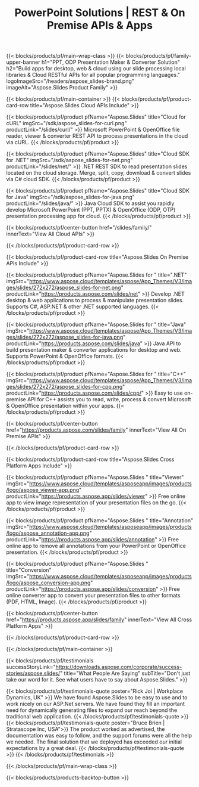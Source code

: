 ﻿---
title: PowerPoint Solutions | REST & On Premise APIs & Apps 
description: Build apps for desktop, web & cloud using our slide processing local libraries & Cloud RESTful APIs for all popular programming languages 
weight: 130
url: /
---

{{< blocks/products/pf/main-wrap-class >}}
{{< blocks/products/pf/family-upper-banner h1="PPT, ODP Presentation Maker & Converter Solution" h2="Build apps for desktop, web & cloud using our slide processing local libraries & Cloud RESTful APIs for all popular programming languages." logoImageSrc="/headers/aspose_slides-brand.png" imageAlt="Aspose.Slides Product Family" >}}

{{< blocks/products/pf/main-container >}}
{{< blocks/products/pf/product-card-row title="Aspose.Slides Cloud APIs Include" >}}

{{< blocks/products/pf/product pfName="Aspose.Slides" title="Cloud for cURL" imgSrc="/sdk/aspose_slides-for-curl.png" productLink="/slides/curl/" >}}
Microsoft PowerPoint & OpenOffice file reader, viewer & converter REST API to process presentations in the cloud via cURL.
{{< /blocks/products/pf/product >}}

{{< blocks/products/pf/product pfName="Aspose.Slides" title="Cloud SDK for .NET" imgSrc="/sdk/aspose_slides-for-net.png" productLink="/slides/net/"  >}}
.NET REST SDK to read presentation slides located on the cloud storage. Merge, split, copy, download & convert slides via C# cloud SDK.
{{< /blocks/products/pf/product >}}

{{< blocks/products/pf/product pfName="Aspose.Slides" title="Cloud SDK for Java" imgSrc="/sdk/aspose_slides-for-java.png" productLink="/slides/java/"  >}}
Java Cloud SDK to assist you rapidly develop Microsoft PowerPoint (PPT, PPTX) & OpenOffice (ODP, OTP) presentation processing app for cloud.
{{< /blocks/products/pf/product >}}

{{< blocks/products/pf/center-button href="/slides/family/" innerText="View All Cloud APIs" >}}

{{< /blocks/products/pf/product-card-row >}}

{{< blocks/products/pf/product-card-row title="Aspose.Slides On Premise APIs Include" >}}

{{< blocks/products/pf/product pfName="Aspose.Slides for " title=".NET" imgSrc="https://www.aspose.cloud/templates/aspose/App_Themes/V3/images/slides/272x272/aspose_slides-for-net.png" productLink="https://products.aspose.com/slides/net" >}}
Develop .NET desktop & web applications to process & manipulate presentation slides. Supports C#, ASP.NET & other .NET supported languages.
{{< /blocks/products/pf/product >}}

{{< blocks/products/pf/product pfName="Aspose.Slides for " title="Java" imgSrc="https://www.aspose.cloud/templates/aspose/App_Themes/V3/images/slides/272x272/aspose_slides-for-java.png" productLink="https://products.aspose.com/slides/java" >}}
Java API to build presentation maker & converter applications for desktop and web. Supports PowerPoint & OpenOffice formats.
{{< /blocks/products/pf/product >}}

{{< blocks/products/pf/product pfName="Aspose.Slides for " title="C++" imgSrc="https://www.aspose.cloud/templates/aspose/App_Themes/V3/images/slides/272x272/aspose_slides-for-cpp.png" productLink="https://products.aspose.com/slides/cpp/" >}}
Easy to use on-premise API for C++ assists you to read, write, process & convert Microsoft & OpenOffice presentation within your apps.
{{< /blocks/products/pf/product >}}

{{< blocks/products/pf/center-button href="https://products.aspose.com/slides/family" innerText="View All On Premise APIs" >}}

{{< /blocks/products/pf/product-card-row >}}

{{< blocks/products/pf/product-card-row title="Aspose.Slides Cross Platform Apps Include" >}}

{{< blocks/products/pf/product pfName="Aspose.Slides " title="Viewer" imgSrc="https://www.aspose.cloud/templates/asposeapp/images/products/logo/aspose_viewer-app.png" productLink="https://products.aspose.app/slides/viewer" >}}
Free online app to view image representation of your presentation files on the go.
{{< /blocks/products/pf/product >}}

{{< blocks/products/pf/product pfName="Aspose.Slides " title="Annotation" imgSrc="https://www.aspose.cloud/templates/asposeapp/images/products/logo/aspose_annotation-app.png" productLink="https://products.aspose.app/slides/annotation" >}}
Free online app to remove all annotations from your PowerPoint or OpenOffice presentation.
{{< /blocks/products/pf/product >}}

{{< blocks/products/pf/product pfName="Aspose.Slides " title="Conversion" imgSrc="https://www.aspose.cloud/templates/asposeapp/images/products/logo/aspose_conversion-app.png" productLink="https://products.aspose.app/slides/conversion" >}}
Free online converter app to convert your presentation files to other formats (PDF, HTML, Image).
{{< /blocks/products/pf/product >}}

{{< blocks/products/pf/center-button href="https://products.aspose.app/slides/family" innerText="View All Cross Platform Apps" >}}

{{< /blocks/products/pf/product-card-row >}}


{{< /blocks/products/pf/main-container >}}

{{< blocks/products/pf/testimonials successStoryLink="https://downloads.aspose.com/corporate/success-stories/aspose.slides/" title="What People Are Saying" subTitle="Don't just take our word for it. See what users have to say about Aspose.Slides." >}}

{{< blocks/products/pf/testimonials-quote poster="Rick Joi | Workplace Dynamics, UK" >}}
We have found Aspose.Slides to be easy to use and to work nicely on our ASP.Net servers. We have found they fill an important need for dynamically generating files to expand our reach beyond the traditional web application.
{{< /blocks/products/pf/testimonials-quote >}}
{{< blocks/products/pf/testimonials-quote poster="Bruce Brien | Stratascope Inc, USA">}}
The product worked as advertised, the documentation was easy to follow, and the support forums were all the help we needed. The final solution that we deployed has exceeded our initial expectations by a great deal.
{{< /blocks/products/pf/testimonials-quote >}}
{{< /blocks/products/pf/testimonials >}}

{{< /blocks/products/pf/main-wrap-class >}}

{{< blocks/products/products-backtop-button >}}